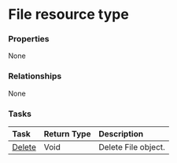 # File resource type



### Properties
None

### Relationships
None


### Tasks

| Task		   | Return Type	|Description|
|:---------------|:--------|:----------|
|[Delete](../api/file_delete.md) | Void	|Delete File object. |

<!-- uuid: 4b5da27b-e06b-488b-9ae0-5cbf72913280
2015-10-12 23:19:39 UTC -->
